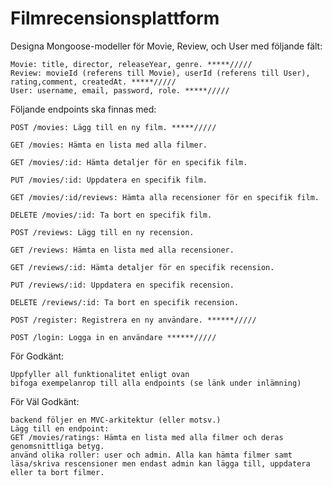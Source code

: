 # Filmrecensionsplattform

Designa Mongoose-modeller för Movie, Review, och User med följande fält:

    Movie: title, director, releaseYear, genre. *****/////
    Review: movieId (referens till Movie), userId (referens till User), rating,comment, createdAt. *****/////
    User: username, email, password, role. *****/////

Följande endpoints ska finnas med:

    POST /movies: Lägg till en ny film. *****/////

    GET /movies: Hämta en lista med alla filmer.

    GET /movies/:id: Hämta detaljer för en specifik film.

    PUT /movies/:id: Uppdatera en specifik film.

    GET /movies/:id/reviews: Hämta alla recensioner för en specifik film.

    DELETE /movies/:id: Ta bort en specifik film.

    POST /reviews: Lägg till en ny recension.

    GET /reviews: Hämta en lista med alla recensioner.

    GET /reviews/:id: Hämta detaljer för en specifik recension.

    PUT /reviews/:id: Uppdatera en specifik recension.

    DELETE /reviews/:id: Ta bort en specifik recension.

    POST /register: Registrera en ny användare. ******/////

    POST /login: Logga in en användare ******/////

För Godkänt:

    Uppfyller all funktionalitet enligt ovan
    bifoga exempelanrop till alla endpoints (se länk under inlämning)

För Väl Godkänt:

    backend följer en MVC-arkitektur (eller motsv.)
    Lägg till en endpoint:
    GET /movies/ratings: Hämta en lista med alla filmer och deras genomsnittliga betyg.
    använd olika roller: user och admin. Alla kan hämta filmer samt läsa/skriva rescensioner men endast admin kan lägga till, uppdatera eller ta bort filmer.
